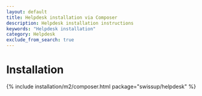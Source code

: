 ```yaml
---
layout: default
title: Helpdesk installation via Composer
description: Helpdesk installation instructions
keywords: "Helpdesk installation"
category: Helpdesk
exclude_from_search: true
---
```


# Installation

{% include installation/m2/composer.html package="swissup/helpdesk" %}
